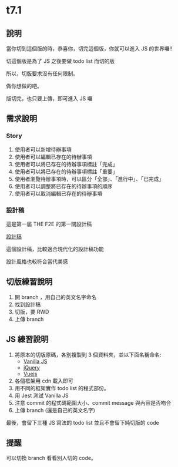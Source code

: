 # t7.1

## 說明

當你切到這個版的時，恭喜你，切完這個版，你就可以進入 JS 的世界囉!!

切這個版是為了 JS 之後要做 todo list 而切的版

所以，切版要求沒有任何限制。

做你想做的吧。

版切完，也只要上傳，即可進入 JS 囉

## 需求說明

### Story

1. 使用者可以新增待辦事項
2. 使用者可以編輯已存在的待辦事項
3. 使用者可以將已存在的待辦事項標註「完成」
4. 使用者可以將已存在的待辦事項標註「重要」
5. 使用者瀏覽待辦事項時，可以區分「全部」、「進行中」、「已完成」
6. 使用者可以調整將已存在的待辦事項的順序
7. 使用者可以取消編輯已存在的待辦事項

### 設計稿

這是第一屆 THE F2E 的第一關設計稿

[設計稿](https://hexschool.github.io/THE_F2E_Design/todolist/)

這個設計稿，比較適合現代化的設計稿功能

設計風格也較符合當代美感

## 切版練習說明

1. 開 branch ，用自己的英文名字命名
2. 找到設計稿
3. 切版，要 RWD
4. 上傳 branch

## JS 練習說明

1. 將原本的切版原碼，各別複製到 3 個資料夾，並以下面名稱命名:
   - [Vanilla JS](http://vanilla-js.com/)
   - [jQuery](https://jquery.com/)
   - [Vuejs](https://vuejs.org/)
2. 各個框架用 cdn 載入即可
3. 用不同的框架實作 todo list 的程式部份。
4. 用 Jest 測試 Vanilla JS
5. 注意 commit 的程式碼範圍大小、commit message 與內容是否吻合
6. 上傳 branch (還是自己的英文名字)

最後，會留下三種 JS 寫法的 todo list 並且不會留下純切版的 code

## 提醒

可以切換 branch 看看別人切的 code。
